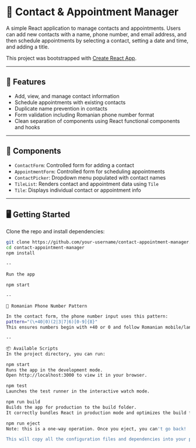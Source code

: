 # 📇 Contact & Appointment Manager

A simple React application to manage contacts and appointments. Users can add new contacts with a name, phone number, and email address, and then schedule appointments by selecting a contact, setting a date and time, and adding a title.

This project was bootstrapped with [Create React App](https://github.com/facebook/create-react-app).

---

## 🚀 Features

- Add, view, and manage contact information
- Schedule appointments with existing contacts
- Duplicate name prevention in contacts
- Form validation including Romanian phone number format
- Clean separation of components using React functional components and hooks

---

## 🧩 Components

- `ContactForm`: Controlled form for adding a contact
- `AppointmentForm`: Controlled form for scheduling appointments
- `ContactPicker`: Dropdown menu populated with contact names
- `TileList`: Renders contact and appointment data using `Tile`
- `Tile`: Displays individual contact or appointment info

---

## 🖥️ Getting Started

Clone the repo and install dependencies:

```bash
git clone https://github.com/your-username/contact-appointment-manager.git
cd contact-appointment-manager
npm install

--

Run the app

npm start

--

📜 Romanian Phone Number Pattern

In the contact form, the phone number input uses this pattern:
pattern="(\+40|0)(2|3|7|6)[0-9]{8}"
This ensures numbers begin with +40 or 0 and follow Romanian mobile/landline format.

--

📦 Available Scripts
In the project directory, you can run:

npm start
Runs the app in the development mode.
Open http://localhost:3000 to view it in your browser.

npm test
Launches the test runner in the interactive watch mode.

npm run build
Builds the app for production to the build folder.
It correctly bundles React in production mode and optimizes the build for best performance.

npm run eject
Note: this is a one-way operation. Once you eject, you can't go back!

This will copy all the configuration files and dependencies into your project, giving you full control.

